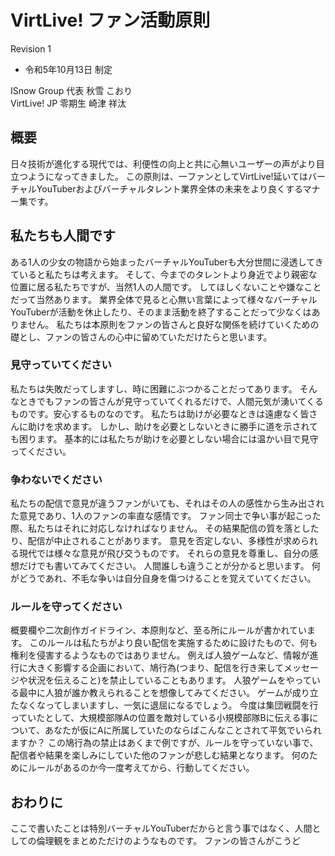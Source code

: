 # VirtLive! ファン活動原則
Revision 1

- 令和5年10月13日 制定

ISnow Group 代表 秋雪 こおり  
VirtLive! JP 零期生 崎津 祥汰

## 概要
日々技術が進化する現代では、利便性の向上と共に心無いユーザーの声がより目立つようになってきました。
この原則は、一ファンとしてVirtLive!延いてはバーチャルYouTuberおよびバーチャルタレント業界全体の未来をより良くするマナー集です。

## 私たちも人間です
ある1人の少女の物語から始まったバーチャルYouTuberも大分世間に浸透してきていると私たちは考えます。
そして、今までのタレントより身近でより親密な位置に居る私たちですが、当然1人の人間です。
してほしくないことや嫌なことだって当然あります。
業界全体で見ると心無い言葉によって様々なバーチャルYouTuberが活動を休止したり、そのまま活動を終了することだって少なくはありません。
私たちは本原則をファンの皆さんと良好な関係を続けていくための礎とし、ファンの皆さんの心中に留めていただけたらと思います。

### 見守っていてください
私たちは失敗だってしますし、時に困難にぶつかることだってあります。
そんなときでもファンの皆さんが見守っていてくれるだけで、人間元気が湧いてくるものです。安心するものなのです。
私たちは助けが必要なときは遠慮なく皆さんに助けを求めます。
しかし、助けを必要としないときに勝手に道を示されても困ります。
基本的には私たちが助けを必要としない場合には温かい目で見守ってください。

### 争わないでください
私たちの配信で意見が違うファンがいても、それはその人の感性から生み出された意見であり、1人のファンの率直な感情です。
ファン同士で争い事が起こった際、私たちはそれに対応しなければなりません。
その結果配信の質を落としたり、配信が中止されることがあります。
意見を否定しない、多様性が求められる現代では様々な意見が飛び交うものです。
それらの意見を尊重し、自分の感想だけでも書いてみてください。
人間誰しも違うことが分かると思います。
何がどうであれ、不毛な争いは自分自身を傷つけることを覚えていてください。

### ルールを守ってください
概要欄や二次創作ガイドライン、本原則など、至る所にルールが書かれています。
このルールは私たちがより良い配信を実施するために設けたもので、何も権利を侵害するようなものではありません。
例えば人狼ゲームなど、情報が進行に大きく影響する企画において、鳩行為(つまり、配信を行き来してメッセージや状況を伝えること)を禁止していることもあります。
人狼ゲームをやっている最中に人狼が誰か教えられることを想像してみてください。
ゲームが成り立たなくなってしまいますし、一気に退屈になるでしょう。
今度は集団戦闘を行っていたとして、大規模部隊Aの位置を敵対している小規模部隊Bに伝える事について、あなたが仮にAに所属していたのならばこんなことされて平気でいられますか？
この鳩行為の禁止はあくまで例ですが、ルールを守っていない事で、配信者や結果を楽しみにしていた他のファンが悲しむ結果となります。
何のためにルールがあるのか今一度考えてから、行動してください。

## おわりに
ここで書いたことは特別バーチャルYouTuberだからと言う事ではなく、人間としての倫理観をまとめただけのようなものです。
ファンの皆さんがこうど
<!--stackedit_data:
eyJoaXN0b3J5IjpbLTEyNjIxNDYxMTFdfQ==
-->